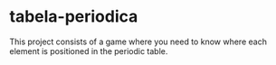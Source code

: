 # tabela-periodica

This project consists of a game where you need to know where each element is positioned in the periodic table.
